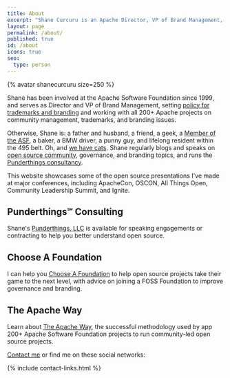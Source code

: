 ```yaml
---
title: About
excerpt: "Shane Curcuru is an Apache Director, VP of Brand Management, open source developer, and Punderthings consultant on community and trademarks."
layout: page
permalink: /about/
published: true
id: /about
icons: true
seo:
  type: person
---
```


<div class="alignright">{% avatar shanecurcuru size=250 %}</div>

Shane has been involved at the Apache Software Foundation since 1999, and serves as Director and VP of Brand Management, setting [policy for trademarks and branding](http://www.apache.org/foundation/marks/resources) and working with all 200+ Apache projects on community management, trademarks, and branding issues.

Otherwise, Shane is: a father and husband, a friend, a geek, a [Member of the ASF](http://whyilovetheasf.com/), a baker, a BMW driver, a punny guy, and lifelong resident within the 495 belt. Oh, and [we have cats](https://www.instagram.com/shanecurcuru/).  Shane regularly blogs and speaks on [open source community](http://communityovercode.com/), governance, and branding topics, and runs the [Punderthings consultancy](http://punderthings.com/).

This website showcases some of the open source presentations I've made at major conferences, including ApacheCon, OSCON, All Things Open, Community Leadership Summit, and Ignite.

<h2>Punderthings&#8480; Consulting</h2>

Shane's [Punderthings, LLC](http://punderthings.com/) is available for speaking engagements or contracting to help you better understand open source. 

<h2>Choose A Foundation</h2>

I can help you [Choose A Foundation](http://chooseafoundation.com/) to help open source projects take their game to the next level, with advice on joining a FOSS Foundation to improve governance and branding.

<h2>The Apache Way</h2>

Learn about [The Apache Way](http://theapacheway.com/), the successful methodology used by app 200+ Apache Software Foundation projects to run community-led open source projects.

[Contact me](/contact) or find me on these social networks:
 
{% include contact-links.html %}